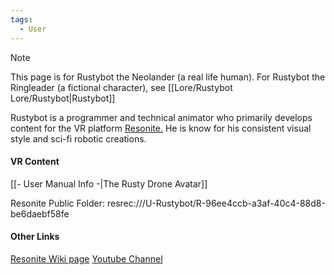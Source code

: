 ```yaml
---
tags:
  - User
---
```

>[!NOTE]
>This page is for Rustybot the Neolander (a real life human). For Rustybot the Ringleader (a fictional character), see [[Lore/Rustybot Lore/Rustybot|Rustybot]]

Rustybot is a programmer and technical animator who primarily develops content for the VR platform [Resonite.](https://www.resonite.com) He is know for his consistent visual style and sci-fi robotic creations.
#### VR Content
[[- User Manual Info -|The Rusty Drone Avatar]]

Resonite Public Folder: resrec:///U-Rustybot/R-96ee4ccb-a3af-40c4-88d8-be6daebf58fe
#### Other Links
[Resonite Wiki page](https://wiki.resonite.com/User:Rustybot)
[Youtube Channel](https://www.youtube.com/channel/UCL4Cw0M-in8G3hZUGxo239g)